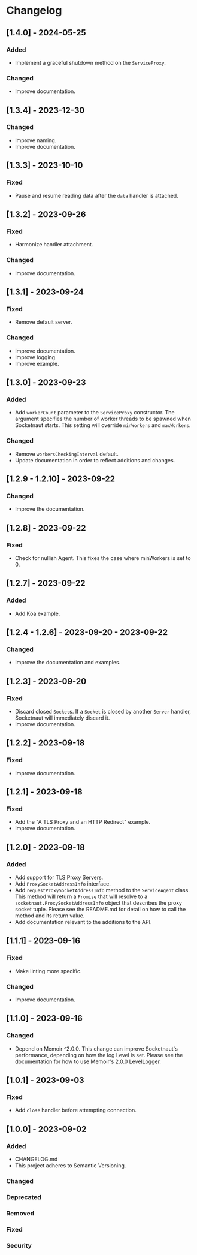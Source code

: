 # Changelog

## [1.4.0] - 2024-05-25
### Added
- Implement a graceful shutdown method on the `ServiceProxy`.
### Changed
- Improve documentation.

## [1.3.4] - 2023-12-30
### Changed
- Improve naming.
- Improve documentation.

## [1.3.3] - 2023-10-10
### Fixed
- Pause and resume reading data after the `data` handler is attached.

## [1.3.2] - 2023-09-26
### Fixed
- Harmonize handler attachment.
### Changed
- Improve documentation.

## [1.3.1] - 2023-09-24
### Fixed
- Remove default server.
### Changed
- Improve documentation.
- Improve logging.
- Improve example.

## [1.3.0] - 2023-09-23
### Added
- Add `workerCount` parameter to the `ServiceProxy` constructor.  The argument specifies the number of worker threads to be spawned when Socketnaut starts. This setting will override `minWorkers` and `maxWorkers`.
### Changed
- Remove `workersCheckingInterval` default.
- Update documentation in order to reflect additions and changes. 

## [1.2.9 - 1.2.10] - 2023-09-22
### Changed
- Improve the documentation.

## [1.2.8] - 2023-09-22
### Fixed
- Check for nullish Agent. This fixes the case where minWorkers is set to 0.

## [1.2.7] - 2023-09-22
### Added
- Add Koa example.

## [1.2.4 - 1.2.6] - 2023-09-20 - 2023-09-22
### Changed
- Improve the documentation and examples.

## [1.2.3] - 2023-09-20
### Fixed
- Discard closed `Socket`s. If a `Socket` is closed by another `Server` handler, Socketnaut will immediately discard it.
- Improve documentation.

## [1.2.2] - 2023-09-18
### Fixed
- Improve documentation.

## [1.2.1] - 2023-09-18
### Fixed
- Add the "A TLS Proxy and an HTTP Redirect" example.
- Improve documentation.

## [1.2.0] - 2023-09-18
### Added
- Add support for TLS Proxy Servers.
- Add `ProxySocketAddressInfo` interface.
- Add `requestProxySocketAddressInfo` method to the `ServiceAgent` class.  This method will return a `Promise` that will resolve to a `socketnaut.ProxySocketAddressInfo` object that describes the proxy socket tuple.  Please see the README.md for detail on how to call the method and its return value.
- Add documentation relevant to the additions to the API.

## [1.1.1] - 2023-09-16
### Fixed
- Make linting more specific.
### Changed
- Improve documentation.

## [1.1.0] - 2023-09-16
### Changed
- Depend on Memoir ^2.0.0.  This change can improve Socketnaut's performance, depending on how the log Level is set.  Please see the documentation for how to use Memoir's 2.0.0 LevelLogger.

## [1.0.1] - 2023-09-03
### Fixed
- Add `close` handler before attempting connection.

## [1.0.0] - 2023-09-02
### Added
- CHANGELOG.md
- This project adheres to Semantic Versioning.
### Changed
### Deprecated
### Removed
### Fixed
### Security
